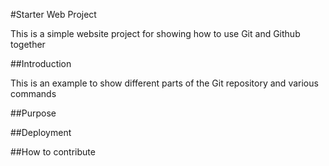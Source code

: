 #Starter Web Project

This is a simple website project for showing how to use Git and Github together

##Introduction

This is an example to show different parts
of the Git repository and various commands

##Purpose

##Deployment

##How to contribute